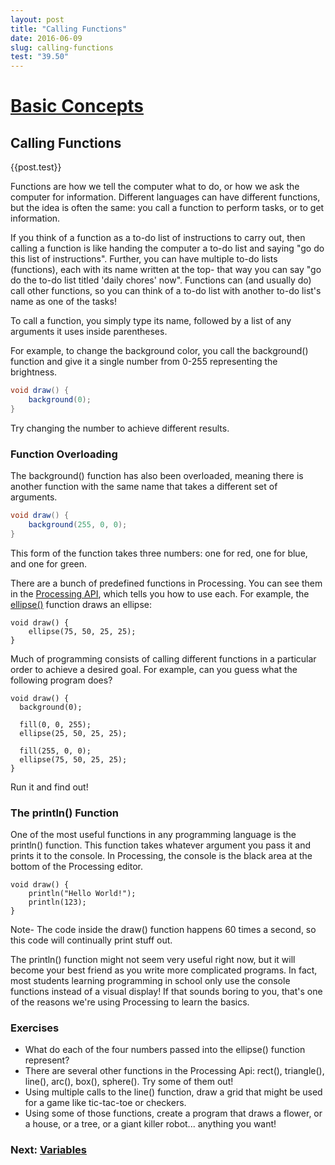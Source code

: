 ```yaml
---
layout: post
title: "Calling Functions"
date: 2016-06-09
slug: calling-functions
test: "39.50"
---
```


#  [Basic Concepts](index.jsp)

## Calling Functions

{{post.test}}

Functions are how we tell the computer what to do, or how we ask the computer for information. Different languages can have different functions, but the idea is often the same: you call a function to perform tasks, or to get information.

If you think of a function as a to-do list of instructions to carry out, then calling a function is like handing the computer a to-do list and saying "go do this list of instructions". Further, you can have multiple to-do lists (functions), each with its name written at the top- that way you can say "go do the to-do list titled 'daily chores' now". Functions can (and usually do)
call other functions, so you can think of a to-do list with another to-do list's name as one of the tasks!

To call a function, you simply type its name, followed by a list of any arguments it uses inside parentheses.

For example, to change the background color, you call the background() function and give it a single number from 0-255 representing the brightness.

```java
void draw() {
    background(0);
}
```
    
Try changing the number to achieve different results.

### Function Overloading

The background() function has also been overloaded, meaning there is another
function with the same name that takes a different set of arguments.

```java
void draw() {
	background(255, 0, 0);
}
```
    

This form of the function takes three numbers: one for red, one for blue, and
one for green.

There are a bunch of predefined functions in Processing. You can see them in
the [Processing API](http://processing.org/reference/), which tells you how to
use each. For example, the
[ellipse()](http://processing.org/reference/ellipse_.html) function draws an
ellipse:

    
```
void draw() {
	ellipse(75, 50, 25, 25);
}
```
    

Much of programming consists of calling different functions in a particular
order to achieve a desired goal. For example, can you guess what the following
program does?


    void draw() {
      background(0);
      
      fill(0, 0, 255);
      ellipse(25, 50, 25, 25);
      
      fill(255, 0, 0);
      ellipse(75, 50, 25, 25);
    }
    

Run it and find out!

### The println() Function

One of the most useful functions in any programming language is the println()
function. This function takes whatever argument you pass it and prints it to
the console. In Processing, the console is the black area at the bottom of the
Processing editor.

    
    
    void draw() {
    	println("Hello World!");
    	println(123);
    }
    

Note- The code inside the draw() function happens 60 times a second, so this
code will continually print stuff out.

The println() function might not seem very useful right now, but it will
become your best friend as you write more complicated programs. In fact, most
students learning programming in school only use the console functions instead
of a visual display! If that sounds boring to you, that's one of the reasons
we're using Processing to learn the basics.

### Exercises

  * What do each of the four numbers passed into the ellipse() function represent?
  * There are several other functions in the Processing Api: rect(), triangle(), line(), arc(), box(), sphere(). Try some of them out!
  * Using multiple calls to the line() function, draw a grid that might be used for a game like tic-tac-toe or checkers.
  * Using some of those functions, create a program that draws a flower, or a house, or a tree, or a giant killer robot... anything you want!

###  Next: [Variables](Variables.jsp)


